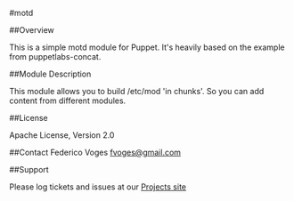 #motd

##Overview

This is a simple motd module for Puppet. It's heavily based on the example from puppetlabs-concat.

##Module Description

This module allows you to build /etc/mod 'in chunks'. So you can add content from different modules.

##License

Apache License, Version 2.0

##Contact
Federico Voges <fvoges@gmail.com>

##Support

Please log tickets and issues at our [Projects site](http://github.com/fvoges/fvoges-motd)
